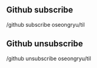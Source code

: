 ## Github subscribe
/github subscribe oseongryu/til

## Github unsubscribe
/github unsubscribe oseongryu/til

